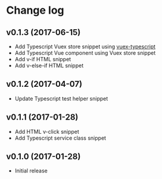# Change log

## v0.1.3 (2017-06-15)

* Add Typescript Vuex store snippet using [vuex-typescript](https://www.npmjs.com/package/vuex-typescript)
* Add Typescript Vue component using Vuex store snippet
* Add v-if HTML snippet
* Add v-else-if HTML snippet

## v0.1.2 (2017-04-07)

* Update Typescript test helper snippet

## v0.1.1 (2017-01-28)

* Add HTML v-click snippet
* Add Typescript service class snippet

## v0.1.0 (2017-01-28)

*  Initial release

